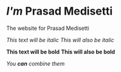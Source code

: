 # _I'm_ **Prasad Medisetti**
The website for Prasad Medisetti



*This text will be italic*
_This will also be italic_

**This text will be bold**
__This will also be bold__

_You **can** combine them_
